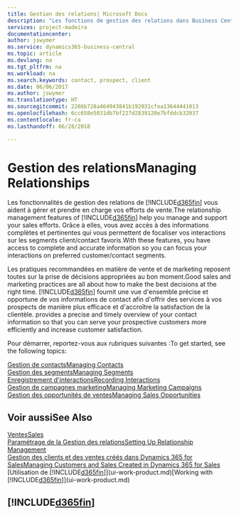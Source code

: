 ```yaml
---
title: Gestion des relations| Microsoft Docs
description: "Les fonctions de gestion des relations dans Business Central prennent en charge vos efforts en matière de vente et vous permettent d'accéder à des informations sur les contacts et les prospects afin de pouvoir servir vos clients efficacement."
services: project-madeira
documentationcenter: 
author: jswymer
ms.service: dynamics365-business-central
ms.topic: article
ms.devlang: na
ms.tgt_pltfrm: na
ms.workload: na
ms.search.keywords: contact, prospect, client
ms.date: 06/06/2017
ms.author: jswymer
ms.translationtype: HT
ms.sourcegitcommit: 2286b728a464943841b192031cfea13644441013
ms.openlocfilehash: 6cc658e5031db7bf227d2839120e7bfddcb32037
ms.contentlocale: fr-ca
ms.lasthandoff: 06/28/2018

---
```

# <a name="managing-relationships"></a><span data-ttu-id="75bbb-103">Gestion des relations</span><span class="sxs-lookup"><span data-stu-id="75bbb-103">Managing Relationships</span></span>
<span data-ttu-id="75bbb-104">Les fonctionnalités de gestion des relations de [!INCLUDE[d365fin](includes/d365fin_md.md)] vous aident à gérer et prendre en charge vos efforts de vente.</span><span class="sxs-lookup"><span data-stu-id="75bbb-104">The relationship management features of [!INCLUDE[d365fin](includes/d365fin_md.md)] help you manage and support your sales efforts.</span></span> <span data-ttu-id="75bbb-105">Grâce à elles, vous avez accès à des informations complètes et pertinentes qui vous permettent de focaliser vos interactions sur les segments client/contact favoris.</span><span class="sxs-lookup"><span data-stu-id="75bbb-105">With these features, you have access to complete and accurate information so you can focus your interactions on preferred customer/contact segments.</span></span>

<span data-ttu-id="75bbb-106">Les pratiques recommandées en matière de vente et de marketing reposent toutes sur la prise de décisions appropriées au bon moment.</span><span class="sxs-lookup"><span data-stu-id="75bbb-106">Good sales and marketing practices are all about how to make the best decisions at the right time.</span></span> [!INCLUDE[d365fin](includes/d365fin_md.md)]<span data-ttu-id="75bbb-107"> fournit une vue d'ensemble précise et opportune de vos informations de contact afin d'offrir des services à vos prospects de manière plus efficace et d'accroître la satisfaction de la clientèle.</span><span class="sxs-lookup"><span data-stu-id="75bbb-107"> provides a precise and timely overview of your contact information so that you can serve your prospective customers more efficiently and increase customer satisfaction.</span></span>

<span data-ttu-id="75bbb-108">Pour démarrer, reportez-vous aux rubriques suivantes :</span><span class="sxs-lookup"><span data-stu-id="75bbb-108">To get started, see the following topics:</span></span>

[<span data-ttu-id="75bbb-109">Gestion de contacts</span><span class="sxs-lookup"><span data-stu-id="75bbb-109">Managing Contacts</span></span>](marketing-contacts.md)  
[<span data-ttu-id="75bbb-110">Gestion des segments</span><span class="sxs-lookup"><span data-stu-id="75bbb-110">Managing Segments</span></span>](marketing-segments.md)  
[<span data-ttu-id="75bbb-111">Enregistrement d'interactions</span><span class="sxs-lookup"><span data-stu-id="75bbb-111">Recording Interactions</span></span>](marketing-interactions.md)  
[<span data-ttu-id="75bbb-112">Gestion de campagnes marketing</span><span class="sxs-lookup"><span data-stu-id="75bbb-112">Managing Marketing Campaigns</span></span>](marketing-campaigns.md)  
[<span data-ttu-id="75bbb-113">Gestion des opportunités de ventes</span><span class="sxs-lookup"><span data-stu-id="75bbb-113">Managing Sales Opportunities</span></span>](marketing-manage-sales-opportunities.md)

## <a name="see-also"></a><span data-ttu-id="75bbb-114">Voir aussi</span><span class="sxs-lookup"><span data-stu-id="75bbb-114">See Also</span></span>
[<span data-ttu-id="75bbb-115">Ventes</span><span class="sxs-lookup"><span data-stu-id="75bbb-115">Sales</span></span>](sales-manage-sales.md)  
[<span data-ttu-id="75bbb-116">Paramétrage de la Gestion des relations</span><span class="sxs-lookup"><span data-stu-id="75bbb-116">Setting Up Relationship Management</span></span>](marketing-setup-marketing.md)  
[<span data-ttu-id="75bbb-117">Gestion des clients et des ventes créés dans Dynamics 365 for Sales</span><span class="sxs-lookup"><span data-stu-id="75bbb-117">Managing Customers and Sales Created in Dynamics 365 for Sales</span></span>](marketing-integrate-dynamicscrm.md)  
<span data-ttu-id="75bbb-118">[Utilisation de [!INCLUDE[d365fin](includes/d365fin_md.md)]](ui-work-product.md)</span><span class="sxs-lookup"><span data-stu-id="75bbb-118">[Working with [!INCLUDE[d365fin](includes/d365fin_md.md)]](ui-work-product.md)</span></span>  

## [!INCLUDE[d365fin](includes/free_trial_md.md)]  
 

